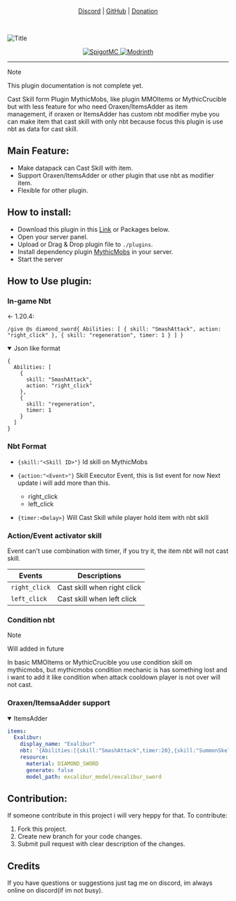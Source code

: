 <div align="center">
	<a href="https://discord.gg/grJCgRHKvg">Discord</a> |
	<a href="https://github.com/Phanisment/Item-Nbt-Skill-Cast">GitHub</a> |
	<a href="https://buymeacoffee.com/Phanisment">Donation</a>
	<p>&nbsp;</p>
</div>

![Title](https://cdn.modrinth.com/data/cached_images/271c6f9e6fc2b79c986d4c35659e59c23a3d0ab3.png)

<div align="center">
	<a href="">
		<img alt="SpigotMC" src=https://img.shields.io/badge/SpigotMC-%23ED8106?style=for-the-badge&logo=spigotmc&logoColor=white>
	</a>
	<a href="https://modrinth.com/project/item-caster">
		<img alt="Modrinth" src=https://img.shields.io/badge/Modrinth-%2300AF5C?style=for-the-badge&logo=modrinth&logoColor=white>
	</a>
</div>

---

> [!NOTE]
> This plugin documentation is not complete yet.

Cast Skill form Plugin MythicMobs, like plugin MMOItems or MythicCrucible but with less feature for who need Oraxen/ItemsAdder as item management, if oraxen or ItemsAdder has custom nbt modifier mybe you can make item that cast skill with only nbt because focus this plugin is use nbt as data for cast skill.

## Main Feature:
- Make datapack can Cast Skill with item.
- Support Oraxen/ItemsAdder or other plugin that use nbt as modifier item.
- Flexible for other plugin.

## How to install:
- Download this plugin in this [Link](https://www.example.com) or Packages below.
- Open your server panel.
- Upload or Drag & Drop plugin file to `./plugins`.
- Install dependency plugin [MythicMobs](https://modrinth.com/plugin/mythicmobs) in your server.
- Start the server

## How to Use plugin:
### In-game Nbt

← 1.20.4:
```
/give @s diamond_sword{ Abilities: [ { skill: "SmashAttack", action: "right_click" }, { skill: "regeneration", timer: 1 } ] }
```

<details open>
	<summary>Json like format</summary>

```
{
  Abilities: [
    {
      skill: "SmashAttack",
      action: "right_click"
    },
    {
      skill: "regeneration",
      timer: 1
    }
  ]
}
```

</details>

### Nbt Format
- `{skill:"<Skill ID>"}`
Id skill on MythicMobs

- `{action:"<Event>"}`
Skill Executor
  Event, this is list event for now Next update i will add more than this.
  - right_click
  - left_click

- `{timer:<Delay>}`
Will Cast Skill while player hold item with nbt skill


### Action/Event activator skill

Event can't use combination with timer, if you try it, the item nbt will not cast skill.

|Events|Descriptions|
|---|---|
|`right_click`|Cast skill when right click|
|`left_click`|Cast skill when left click|


### Condition nbt
> [!NOTE]
> Will added in future

In basic MMOItems or MythicCrucible you use condition skill on mythicmobs, but mythicmobs condition mechanic is has something lost and i want to add it like condition when attack cooldown player is not over will not cast.


### Oraxen/ItemsaAdder support
<details open>
	<summary>ItemsAdder</summary>

```yml
items:
  Exalibur:
    display_name: "Exalibur"
    nbt: '{Abilities:[{skill:"SmashAttack",timer:20},{skill:"SummonSkeletons",action:"right_click"}]}'
    resource:
      material: DIAMOND_SWORD
      generate: false
      model_path: excalibur_model/excalibur_sword
```


## Contribution:
If someone contribute in this project i will very heppy for that. To contribute:
1. Fork this project.
2. Create new branch for your code changes.
3. Submit pull request with clear description of the changes.

## Credits
If you have questions or suggestions just tag me on discord, im always online on discord(if im not busy).
